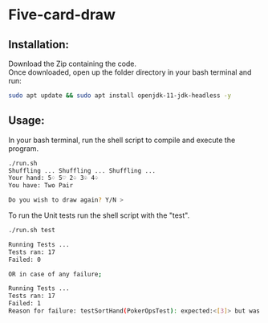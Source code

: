 # Five-card-draw

## Installation:
 Download the Zip containing the code. <br />
 Once downloaded, open up the folder directory in your bash terminal and run:

 ``` bash
 sudo apt update && sudo apt install openjdk-11-jdk-headless -y
 ```
## Usage:
In your bash terminal, run the shell script to compile and execute the program.

```bash
./run.sh
Shuffling ... Shuffling ... Shuffling ...
Your hand: 5♢ 5♡ 2♤ 3♧ 4♤ 
You have: Two Pair

Do you wish to draw again? Y/N >
```

To run the Unit tests run the shell script with the "test".

```bash
./run.sh test

Running Tests ...
Tests ran: 17
Failed: 0

OR in case of any failure;

Running Tests ...
Tests ran: 17
Failed: 1
Reason for failure: testSortHand(PokerOpsTest): expected:<[3]> but was:<[2]>
```